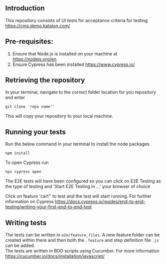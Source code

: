 
## Introduction
This repository consists of UI tests for acceptance criteria for testing https://cms.demo.katalon.com/

## Pre-requisites:
1. Ensure that Node.js is installed on your machine at https://nodejs.org/en.
2. Ensure Cypress has been installed https://www.cypress.io/


## Retrieving the repository
In your terminal, navigate to the correct folder location for you repository and enter
```
git clone 'repo name''
```

This will copy your repository to your local machine.

## Running your tests
Run the below command in your terminal to install the node packages
```
npm install
```
To open Cypress run 
```
npx cypress open
```
The E2E tests will have been configured so you can click on E2E Testing as the type of testing and 'Start E2E Testing in ...' your browser of choice

Click on feature 'cart'' to test and the test will start running. For further information on Cypress https://docs.cypress.io/guides/end-to-end-testing/writing-your-first-end-to-end-test



## Writing tests
The tests can be written in `e2e/feature_files`. A new feature folder can be created within there and then both the `.feature` and step definition file `.js` can be added. <br/>
The tests are written in BDD scripts using Cucumber. For more information https://cucumber.io/docs/installation/javascript/ 
